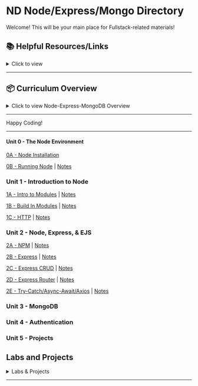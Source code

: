 # ND Node/Express/Mongo Directory

Welcome! This will be your main place for Fullstack-related materials!

## 📚 **Helpful Resources/Links**

<details><summary>Click to view</summary>

- [📖 Node.js Official Documentation](https://nodejs.org/en/docs/)
- [📖 Express Official Documentation](https://expressjs.com/)
- [📖 MongoDB Official Documentation](https://docs.mongodb.com/)
- [📖 Mongoose Documentation](https://mongoosejs.com/)
- [📖 Axios Documentation](https://axios-http.com/docs/intro)
- [📖 EJS Documentation](https://ejs.co/)
- [📺 Node.js Crash Course](https://www.youtube.com/watch?v=fBNz5xF-Kx4)
- [📺 Express.js Crash Course](https://www.youtube.com/watch?v=L72fhGm1tfE)
- [📺 MongoDB Crash Course](https://www.youtube.com/watch?v=-56x56UppqQ)
- [📺 Intro to Authentication (Sessions & Hashing)](https://www.youtube.com/watch?v=Ud5xKCYQTjM)
- [📖 JavaScript Promises & Async/Await](https://developer.mozilla.org/en-US/docs/Learn/JavaScript/Asynchronous/Promises)

</details>

---

## 📦 **Curriculum Overview**

<details><summary>Click to view Node-Express-MongoDB Overview</summary>

### **00 - The Node Environment**

- Node Installation
- Running Node

### **01 - Introduction to Node**

- Intro to Modules
  - What is a Module
- http Module
  - Starting a basic server
  - Routing and responding (text, JSON, HTML)
- Lab: Basic Server

### **02 - Node, Express, & EJS**

- Express
  - Routing
  - Axios (HTTP requests)
- EJS
  - Partials
  - Data injection
  - Conditional rendering
  - Loops
- Building a Basic API

### **03 - MongoDB**

- Introduction to MongoDB
- CRUD operations
- Using Mongoose

### **04 - Authentication**

- Sessions and Cookies
- Password Hashing (bcrypt)
- User Authentication (Login/Signup)

</details>

---

Happy Coding!

---

#### Unit 0 - The Node Environment

[0A - Node Installation](https://github.com/glf30/0a-node-installation)

[0B - Running Node](https://github.com/glf30/0b-running-node) | [Notes](https://gist.github.com/glf30/7edaba2fb17c243debbc58e41e072bce)

### Unit 1 - Introduction to Node

[1A - Intro to Modules](https://github.com/glf30/1a-intro-to-modules) | [Notes](https://gist.github.com/glf30/9661726a4f77c2b97bec2aca962d9f93)

[1B - Build In Modules](https://github.com/glf30/1b-built-in-modules) | [Notes](https://gist.github.com/glf30/44c4f4efc2dcc7a4a69915c7265908b3)

[1C - HTTP](https://github.com/glf30/1c-http) | [Notes](https://gist.github.com/glf30/8b8c33c58078fe8738ac521046f5cdee)


### Unit 2 - Node, Express, & EJS

[2A - NPM](https://github.com/glf30/2a-npm) | [Notes](https://gist.github.com/glf30/55fcc908d3b7ea3beb69b236e5ada246)

[2B - Express](https://github.com/glf30/2b-express/tree/master) | [Notes](https://gist.github.com/glf30/ce3a41537bcab274e341fcb2765781c8)

[2C - Express CRUD](https://github.com/glf30/2c-express-crud/tree/master) | [Notes](https://gist.github.com/glf30/cdb5b6df27a5980298dbacd9e49886de)

[2D - Express Router](https://github.com/glf30/2d-express-router) | [Notes](https://gist.github.com/glf30/1f7b62563af8b6ee4e28a1b0f93f93e3)

[2E - Try-Catch/Async-Await/Axios](https://github.com/glf30/2e-api-requests) | [Notes](https://gist.github.com/glf30/3db0080cbb86c40cf893326818f1d007)

### Unit 3 - MongoDB

### Unit 4 - Authentication

### Unit 5 - Projects


## **Labs and Projects**

<details><summary>Labs & Projects</summary>

[Lab 1 - HTTP Portfolio](https://github.com/glf30/LAB-HTTP-Portfolio)

[Lab 2 - Video Game Library API](https://github.com/glf30/LAB-Video-Game-Library-API)

</details>

---
